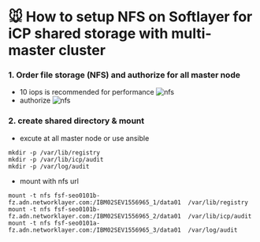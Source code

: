 # :mouse: How to setup NFS on Softlayer for iCP shared storage with multi-master cluster 

### 1. Order file storage (NFS) and authorize for all master node
- 10 iops is recommended for performance
![nfs](https://github.com/moreal70/IBM-Private-Cloud-handsOn/blob/master/images/sl_file_storage.jpg)
- authorize 
![nfs](https://github.com/moreal70/IBM-Private-Cloud-handsOn/blob/master/images/sl_file_storage_authorize.jpg)

### 2. create shared directory & mount
- excute at all master node or use ansible
~~~
mkdir -p /var/lib/registry
mkdir -p /var/lib/icp/audit
mkdir -p /var/log/audit
~~~
- mount with nfs url 
~~~
mount -t nfs fsf-seo0101b-fz.adn.networklayer.com:/IBM02SEV1556965_1/data01  /var/lib/registry
mount -t nfs fsf-seo0101b-fz.adn.networklayer.com:/IBM02SEV1556965_2/data01  /var/lib/icp/audit
mount -t nfs fsf-seo0101a-fz.adn.networklayer.com:/IBM02SEV1556965_3/data01  /var/log/audit
~~~